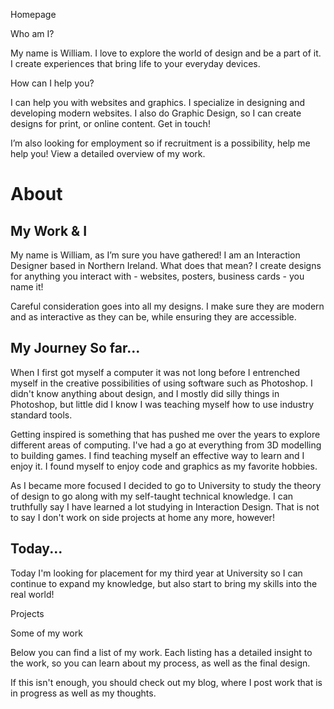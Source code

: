 Homepage

Who am I?

My name is William. I love to explore the world of design and be a part of it. I create experiences that bring life to your everyday devices.

How can I help you?

I can help you with websites and graphics. I specialize in designing and developing modern websites. I also do Graphic Design, so I can create designs for print, or online content. Get in touch!

I’m also looking for employment so if recruitment is a possibility, help me help you! View a detailed overview of my work.

About
=====

My Work & I
-----------

My name is William, as I’m sure you have gathered! I am an Interaction Designer based in Northern Ireland.  What does that mean? I create designs for anything you interact with - websites, posters, business cards - you name it!

Careful consideration goes into all my designs. I make sure they are modern and as interactive as they can be, while ensuring they are accessible.

My Journey So far...
------------------

When I first got myself a computer it was not long before I entrenched myself in the creative possibilities of using software such as Photoshop. I didn't know anything about
design, and I mostly did silly things in Photoshop, but little did I know I was teaching myself how to use industry standard tools.

Getting inspired is something that has pushed me over the years to explore different areas of computing. I've had a go at everything from 3D modelling to building games. I find
teaching myself an effective way to learn and I enjoy it. I found myself to enjoy code and graphics as my favorite hobbies.

As I became more focused I decided to go to University to study the theory of design to go along with my self-taught technical knowledge. I can truthfully say I have
learned a lot studying in Interaction Design. That is not to say I don't work on side projects at home any more, however!

Today...
--------

Today I'm looking for placement for my third year at University so I can continue to expand my knowledge, but also start to bring my skills into the real world!

Projects

Some of my work

Below you can find a list of my work. Each listing has a detailed insight to the work, so you can learn about my process, as well as the final design.

If this isn't enough, you should check out my blog, where I post work that is in progress as well as my thoughts.
